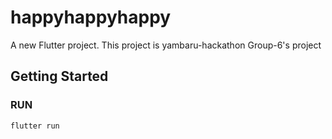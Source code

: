 # happyhappyhappy

A new Flutter project.
This project is yambaru-hackathon Group-6's project

## Getting Started

### RUN
```
flutter run
```

